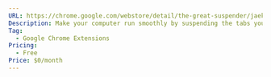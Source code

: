 ```yaml
---
URL: https://chrome.google.com/webstore/detail/the-great-suspender/jaekigmcljkkalnicnjoafgfjoefkpeg?hl=en
Description: Make your computer run smoothly by suspending the tabs you aren't using
Tag:
  - Google Chrome Extensions
Pricing:
  - Free
Price: $0/month
---
```

